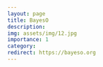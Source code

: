 ```yaml
---
layout: page
title: BayesO
description:
img: assets/img/12.jpg
importance: 1
category:
redirect: https://bayeso.org
---
```

